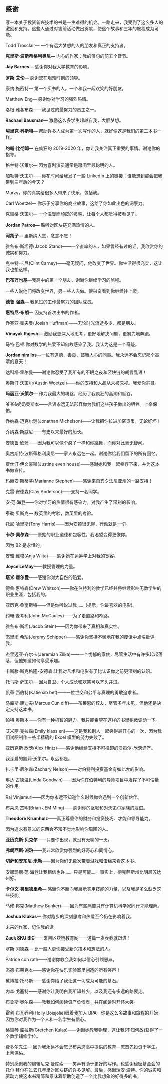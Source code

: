 

## 感谢

写一本关于投资新兴技术的书是一生难得的机会。一路走来，我受到了这么多人的激励和支持。这些人通过对售前活动做出贡献，使这个故事和三年的旅程成为可能。

Todd Trosclair— 一个有远大梦想的人的朋友和真正的支持者。

**克里斯·波斯蒂格利奥尼—** 内心的作家；我的俳句的前五个音节。

**Jay Barnes—** 感谢你对我大学教育的影响。

**罗斯·艾伦—** 感谢您在艰难时刻的领导。

康纳·施密特— 第一个买书的人。一个和我一起欢笑的好朋友。

Matthew Eng— 感谢你对学习的强烈热情。

洛根·雅各布森——我见过的最努力的员工之一。

**Rachael Bausman—** 激励这么多学生超越自我，大胆梦想。

**埃里克·科斯特—** 帮助许多人成为第一次写作的人，就好像这是我们的第二本书一样。

**约翰·比彻姆—** 在疯狂的 2019-2020 年，你让我关注真正重要的事情。谢谢你的指导。

格兰特·沃策尔— 因为喜剧演员通常是房间里最聪明的人。

加勒特·沃策尔——你花时间给我发了一些 LinkedIn 上的链接；谁能想到那会把我带到三年后的今天？

Marzy，你的真实给很多人带来了快乐，包括我。

Carl Woetzel— 你乐于分享你的商业故事，这给了你如此出色的洞察力。

克雷格·沃策尔— 一个温暖而顽皮的灵魂，让每个人都觉得被看见了。

**Jordan Patros—** 聆听对区块链充满热情的人。

**河胡子—** 里斯纳大堂，念念不忘！

雅各布·斯坦德(Jacob Stand)——一个直率的人，如果曾经有过的话。我欣赏你的诚实和努力。

克林特·卡尼(Clint Carney)——毫无疑问，他改变了世界。你生活得很充实，这让我也想这样。

**巴布万也基**—我高中的第一个朋友，谢谢你继续学习的旅程。

一些人说他们将改变世界，另一些人去做。很兴奋看到你继续往上爬。

**德鲁·强森—** 我见过的工作最努力的团队成员。

**惠特尼·布朗—** 因支持首次出书的作者。

乔赛亚·霍夫曼(Josiah Huffman)——无论时光流逝多少，都是朋友。

**Vinayak Rajesh—** 激励我更深入地思考，更好地解决问题，更努力地奔跑。

马特·巴顿:你对数学的热爱不知何故感染了我。我认为这是一个奇迹。

**Jordan nim los**—一位有道德、善良、鼓舞人心的同事。我永远不会忘记那个高清的夏天！

达科塔·霍尔曼——谢谢你忍受了我所有的不眠之夜和区块链的胡言乱语！

奥斯汀·沃策尔(Austin Woetzel)——你的支持和人品从未被忽视。我爱你哥哥。

**玛丽亚·沃策尔—** 作为我最大的粉丝，经历了我疯狂的高潮和低谷。

爷爷&奶奶奥斯本——言语永远无法形容你为我们这些孩子做出的牺牲。上帝保佑。

乔纳森·迈克尔逊(Jonathan Michelson)——让我把你拉进加密货币，无论好坏！

乔纳森·斯威尼——有史以来最好的船长。

安德鲁·欣茨——因为我可以像个疯子一样和你跳舞，而你对此毫无疑问。

奥古斯特·波斯蒂格利奥尼——家人永远在一起。谢谢你给我们留下的所有回忆。

贾丝汀·伊文豪斯(Justine even house)——感谢她和我一起幸存下来，并为这本书做宣传。

玛丽安·斯蒂芬(Marianne Stephen)——感谢来自宾夕法尼亚州的一路支持！

克雷·安德森(Clay Anderson)——支持一名同学。

安·范·海登——你对学习的热情很有感染力，对我产生了深刻的影响。

泰勒·贝斯克— 数英里的考验，数英里的考验。

托尼·哈里斯(Tony Harris)——因为安顿很无聊，行动就是一切。

**卡尔·奥尔森**——原始的职业道德和包容性，我渴望变得更像你。

因为 B2 是永恒的。

安雅·维塔(Anja Wiita)——感谢她在运筹学上对我的宽容。

**Joyce LeMay**——教授管理的力量。

**塔米·霍尔曼**——感谢你对大自然的热爱。

德鲁·惠特森(Drew Whitson)——你在伯特利的教学已经并将继续影响无数学生的职业生涯，包括我的。

亚历克·桑奎斯特——但是你听说过我。。。(提示，你最喜欢的电影)。

约翰·麦考利(John McCauley)——为了走直路和窄路。

雅各布·斯坦(Jacob Stein)——因为你带来了真相和真实性。

杰里米·希珀(Jeremy Schipper)——感谢你坚持不懈地在我的废话中点名批评我。

杰里迈亚·齐尔卡(Jeremiah Zilka)——一个忧郁的家伙，尽管生活中有许多起起落落，但他知道如何享受乐趣。

卡斯滕·斯克格隆-安德森:让我对艺术和电影有了比认识你之前更深刻的认识。

托马斯·萨策尔— 因为自卫、个人成长和欢笑可以齐头并进。

凯蒂·西伯特(Katie sib bet)——一位世交和公平与真理的勇敢追求者。

马库斯·康迪夫(Marcus Cun diff)——布莱恩的校友，尽管多年未见，但他还是决定支持这本书。

帕特·奥斯本——你有一种机智的魅力，我只能希望在这样的书里稍微调动一下。

艾米丽·克拉森(Emily klass en)——这是我和别人一起笑得最开心的一次，因为我们试图制作一些半精确的 Excel 模型的努力失败了。

亚历克斯·欣茨(Alex Hintz)——感谢他继续支持不可推卸的沃策尔-欣茨遗产。

我深爱的凯莉·沃策尔。永远都是。

扎卡里·尼尔森(Zachary Nelson)——对伯特利投资基金有如此大的影响。

琳达·古德温(Linda Goodwin)——因为你在伯特利的导师项目中发挥了不可估量的作用。

Raj Vinjamuri——因为你永远不知道什么时候你会遇到一个创新伙伴。

布莱恩·杰明(Brian JEM Ming)——感谢你的坚韧和对沃策尔家族的友谊。

**Theodore Krumholz**——真正尊重你的财务和投资技巧、才能和领导能力。

因为追求有意义的东西会不知不觉地影响你周围的人。

**亚历克斯·贝克尔**——只要你出现，就没有无聊的一天。

**弗朗西斯·派珀**——我非常欣赏你强烈的好奇心和同情心。

**切萨和安东尼·米勒**——因为你们无数次带着游戏和蛋糕来看这本书。

安娜玛丽·范·海登让我相信也许。。。只是可能。。。事实上，德克萨斯州比明尼苏达州好。

**卡尔文·弗里德里希—** 感谢你不断向我展示实用技能的力量，以及我是多么缺乏这些技能。

马修·邦克(Matthew Bunker)——因为有些痛苦只有计算机科学家同行才能理解。

**Joshua Klukas—** 你对跑步的深刻思考和热爱至今仍在影响着我。

未来的作家，记住我的话。

**Zack SKU BIC**——来自区块链教育网——这篇一发表我就跟进！

塞斯·冈德森— 比一般人更快接受新兴技术和想法的人。

Patrice con rath——谢谢你教会我如何以信心引领恩典。

杰德·布莱克本——感谢你在快乐实验室里创造的所有笑声！

黛博拉·托马斯——感谢你给了我让这一切成为可能的基石。

内森·戈塞特——感谢你让我明白我所知甚少，以及我还有多远的路要走。

布鲁斯·奥尔森——教我如何阅读资产负债表，并在阅读时开怀大笑。

霍利·布瓦乔利(Holly Boisjolie)缠着我加入 BPA。你是这么多故事和旅程的开始，因为你对我作为一个人和一名学生有信心。

格雷琴·库拉斯(Gretchen Kulas)——谢谢她教我物理，这让我(不知何故)获得了一个数学辅修学位。

费多尔先生— 因为我永远不会忘记布莱恩高中提供的教育—您首先投资于学生。上帝保佑。

特别感谢我的编辑尼克·曼库索——笑声有助于更好的写作。也感谢秘密基金会的托尔·拜尔在过去几年里对区块链的许多见解。最后，感谢瑞安·波特。你的诚实和驱动力使这本书精简和意味着帮助创造了一个比我想象的好得多的书。